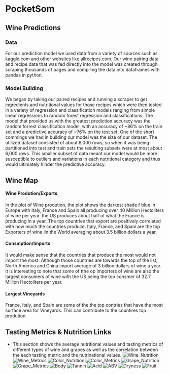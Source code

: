# PocketSom
## Wine Predictions
### Data
For our prediction model we used data from a variety of sources such as kaggle.com and other websites like allrecipes.com.  Our wine pairing data and recipe data that was fed directly into the model was created through scraping thousands of pages and compiling the data into dataframes with pandas in python. 
### Model Building
We began by taking our paired recipes and running a scraper to get ingredients and nutritional values for those recipes which were then tested in a variety of regression and classification models ranging from simple linear regressions to random forest regression and classifications. The model that provided us with the greatest prediction accuracy was the random forrest classification model, with an accuracy of ~86% on the train set and a predictive accuracy of ~76% on the test set. One of the short commings we had in building our model was the size of our dataset. The utilized dataset consisted of about 8,000 rows, so when it was being partitioned into test and train sets the resulting subsets were at most about 6,000 rows. This smaller subset of data meant our model would be more susceptible to outliers and variations in each nutritional category and thus would ultimately hinder the predictive accuracy.  
## Wine Map
#### Wine Prodution/Exports
In the plot of Wine prodution, the plot shows the darkest shade f blue in Europe with Italy, France and Spain all producing over 40 Million Hectoliters of wine per year. the US produces about half of what the France is producing in a year. The top countries that export are positively correlated with how much the countries produce. Italy, France, and Spani are the top Exporters of wine iin the World averaging about 3.5 billion dollars a year.   
#### Consmption/Imports
It would make sense that the countries that produce the most would not import the most. Although those countries are towards the top of the list, North America and China import average of 3 billion dollars of wine a year. It is interesting to note that some of tthe op importers of wine are also the largest consumers of wine with the US being the top consmer of 32.7 Million Hectoliters per year. 
#### Largest Vineyards
France, Italy, and Spain are some of the the top contries that have the most surface area for Vineyards. This can contribute to the countires top prodution.   



## Tasting Metrics & Nutrition Links
* This section shows the average nutritional values and tasting metrics of different types of wine and grapes as well as the correlation between the each tasting metric and the nutrinational values.
![Wine_Nutrition](taste_nutrition_link/images/n_types.png/)
![Wine_Metrics](taste_nutrition_link/images/m_types.png/)
![Color_Nutrition](taste_nutrition_link/images/n_colors.png/)
![Color_Metrics](taste_nutrition_link/images/m_colors.png/)
![Grape_Nutrition](taste_nutrition_link/images/n_grapes.png/)
![Grape_Metrics](taste_nutrition_link/images/m_grapes.png/)
![Body](taste_nutrition_link/images/body.png/)
![Tannin](taste_nutrition_link/images/tannin.png/)
![Acid](taste_nutrition_link/images/acid.png/)
![ABV](taste_nutrition_link/images/abv.png/)
![Dryness](taste_nutrition_link/images/dryness.png/)
![Fruit](taste_nutrition_link/images/fruit.png/)
